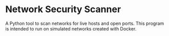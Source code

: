 # Network Security Scanner
A Python tool to scan networks for live hosts and open ports. This program is intended to run on simulated networks created with Docker.
